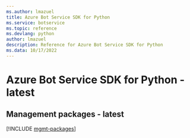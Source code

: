 ```yaml
---
ms.author: lmazuel
title: Azure Bot Service SDK for Python
ms.service: botservice
ms.topic: reference
ms.devlang: python
author: lmazuel
description: Reference for Azure Bot Service SDK for Python
ms.data: 10/17/2022
---
```

# Azure Bot Service SDK for Python - latest

## Management packages - latest
[!INCLUDE [mgmt-packages](bot-service-mgmt-index.md)]